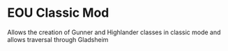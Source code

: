 # EOU Classic Mod
 Allows the creation of Gunner and Highlander classes in classic mode and allows traversal through Gladsheim 
